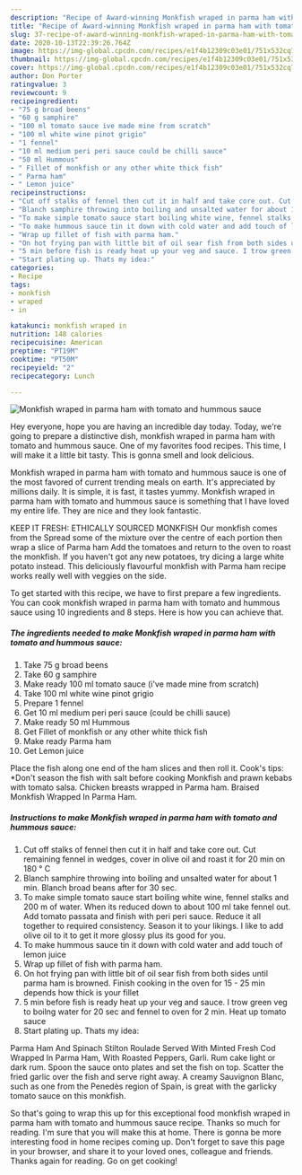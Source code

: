 ```yaml
---
description: "Recipe of Award-winning Monkfish wraped in parma ham with tomato and hummous sauce"
title: "Recipe of Award-winning Monkfish wraped in parma ham with tomato and hummous sauce"
slug: 37-recipe-of-award-winning-monkfish-wraped-in-parma-ham-with-tomato-and-hummous-sauce
date: 2020-10-13T22:39:26.764Z
image: https://img-global.cpcdn.com/recipes/e1f4b12309c03e01/751x532cq70/monkfish-wraped-in-parma-ham-with-tomato-and-hummous-sauce-recipe-main-photo.jpg
thumbnail: https://img-global.cpcdn.com/recipes/e1f4b12309c03e01/751x532cq70/monkfish-wraped-in-parma-ham-with-tomato-and-hummous-sauce-recipe-main-photo.jpg
cover: https://img-global.cpcdn.com/recipes/e1f4b12309c03e01/751x532cq70/monkfish-wraped-in-parma-ham-with-tomato-and-hummous-sauce-recipe-main-photo.jpg
author: Don Porter
ratingvalue: 3
reviewcount: 9
recipeingredient:
- "75 g broad beens"
- "60 g samphire"
- "100 ml tomato sauce ive made mine from scratch"
- "100 ml white wine pinot grigio"
- "1 fennel"
- "10 ml medium peri peri sauce could be chilli sauce"
- "50 ml Hummous"
- " Fillet of monkfish or any other white thick fish"
- " Parma ham"
- " Lemon juice"
recipeinstructions:
- "Cut off stalks of fennel then cut it in half and take core out. Cut remaining fennel in wedges, cover in olive oil and roast it for 20 min on 180 ° C"
- "Blanch samphire throwing into boiling and unsalted water for about 1 min. Blanch broad beans after for 30 sec."
- "To make simple tomato sauce start boiling white wine, fennel stalks and 200 m of water. When its reduced down to about 100 ml take fennel out. Add tomato passata and finish with peri peri sauce. Reduce it all together to required consistency. Season it to your likings. I like to add olive oil to it to get it more glossy plus its good for you."
- "To make hummous sauce tin it down with cold water and add touch of lemon juice"
- "Wrap up fillet of fish with parma ham."
- "On hot frying pan with little bit of oil sear fish from both sides until parma ham is browned. Finish cooking in the oven for 15 - 25 min depends how thick is your fillet"
- "5 min before fish is ready heat up your veg and sauce. I trow green veg to boilng water for 20 sec and fennel to oven for 2 min. Heat up tomato sauce"
- "Start plating up. Thats my idea:"
categories:
- Recipe
tags:
- monkfish
- wraped
- in

katakunci: monkfish wraped in 
nutrition: 148 calories
recipecuisine: American
preptime: "PT19M"
cooktime: "PT50M"
recipeyield: "2"
recipecategory: Lunch

---
```



![Monkfish wraped in parma ham with tomato and hummous sauce](https://img-global.cpcdn.com/recipes/e1f4b12309c03e01/751x532cq70/monkfish-wraped-in-parma-ham-with-tomato-and-hummous-sauce-recipe-main-photo.jpg)

Hey everyone, hope you are having an incredible day today. Today, we're going to prepare a distinctive dish, monkfish wraped in parma ham with tomato and hummous sauce. One of my favorites food recipes. This time, I will make it a little bit tasty. This is gonna smell and look delicious.

Monkfish wraped in parma ham with tomato and hummous sauce is one of the most favored of current trending meals on earth. It's appreciated by millions daily. It is simple, it is fast, it tastes yummy. Monkfish wraped in parma ham with tomato and hummous sauce is something that I have loved my entire life. They are nice and they look fantastic.

KEEP IT FRESH: ETHICALLY SOURCED MONKFISH Our monkfish comes from the Spread some of the mixture over the centre of each portion then wrap a slice of Parma ham Add the tomatoes and return to the oven to roast the monkfish. If you haven&#39;t got any new potatoes, try dicing a large white potato instead. This deliciously flavourful monkfish with Parma ham recipe works really well with veggies on the side.


To get started with this recipe, we have to first prepare a few ingredients. You can cook monkfish wraped in parma ham with tomato and hummous sauce using 10 ingredients and 8 steps. Here is how you can achieve that.

<!--inarticleads1-->

##### The ingredients needed to make Monkfish wraped in parma ham with tomato and hummous sauce:

1. Take 75 g broad beens
1. Take 60 g samphire
1. Make ready 100 ml tomato sauce (i&#39;ve made mine from scratch)
1. Take 100 ml white wine pinot grigio
1. Prepare 1 fennel
1. Get 10 ml medium peri peri sauce (could be chilli sauce)
1. Make ready 50 ml Hummous
1. Get  Fillet of monkfish or any other white thick fish
1. Make ready  Parma ham
1. Get  Lemon juice


Place the fish along one end of the ham slices and then roll it. Cook&#39;s tips: *Don&#39;t season the fish with salt before cooking Monkfish and prawn kebabs with tomato salsa. Chicken breasts wrapped in Parma ham. Braised Monkfish Wrapped In Parma Ham. 

<!--inarticleads2-->

##### Instructions to make Monkfish wraped in parma ham with tomato and hummous sauce:

1. Cut off stalks of fennel then cut it in half and take core out. Cut remaining fennel in wedges, cover in olive oil and roast it for 20 min on 180 ° C
1. Blanch samphire throwing into boiling and unsalted water for about 1 min. Blanch broad beans after for 30 sec.
1. To make simple tomato sauce start boiling white wine, fennel stalks and 200 m of water. When its reduced down to about 100 ml take fennel out. Add tomato passata and finish with peri peri sauce. Reduce it all together to required consistency. Season it to your likings. I like to add olive oil to it to get it more glossy plus its good for you.
1. To make hummous sauce tin it down with cold water and add touch of lemon juice
1. Wrap up fillet of fish with parma ham.
1. On hot frying pan with little bit of oil sear fish from both sides until parma ham is browned. Finish cooking in the oven for 15 - 25 min depends how thick is your fillet
1. 5 min before fish is ready heat up your veg and sauce. I trow green veg to boilng water for 20 sec and fennel to oven for 2 min. Heat up tomato sauce
1. Start plating up. Thats my idea:


Parma Ham And Spinach Stilton Roulade Served With Minted Fresh Cod Wrapped In Parma Ham, With Roasted Peppers, Garli. Rum cake light or dark rum. Spoon the sauce onto plates and set the fish on top. Scatter the fried garlic over the fish and serve right away. A creamy Sauvignon Blanc, such as one from the Penedès region of Spain, is great with the garlicky tomato sauce on this monkfish. 

So that's going to wrap this up for this exceptional food monkfish wraped in parma ham with tomato and hummous sauce recipe. Thanks so much for reading. I'm sure that you will make this at home. There is gonna be more interesting food in home recipes coming up. Don't forget to save this page in your browser, and share it to your loved ones, colleague and friends. Thanks again for reading. Go on get cooking!
